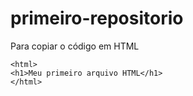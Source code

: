 # primeiro-repositorio
Para copiar o código em HTML
```
<html>
<h1>Meu primeiro arquivo HTML</h1>
</html>
```
